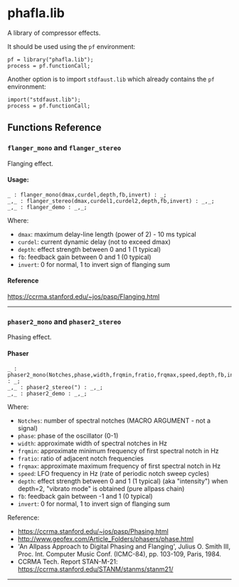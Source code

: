 
# phafla.lib 
A library of compressor effects.

It should be used using the `pf` environment:

```
pf = library("phafla.lib");
process = pf.functionCall;
```

Another option is to import `stdfaust.lib` which already contains the `pf`
environment:

```
import("stdfaust.lib");
process = pf.functionCall;
```

## Functions Reference

### `flanger_mono` and `flanger_stereo`
Flanging effect.

#### Usage:

```
_ : flanger_mono(dmax,curdel,depth,fb,invert) : _;
_,_ : flanger_stereo(dmax,curdel1,curdel2,depth,fb,invert) : _,_;
_,_ : flanger_demo : _,_;
```

Where:

* `dmax`: maximum delay-line length (power of 2) - 10 ms typical
* `curdel`: current dynamic delay (not to exceed dmax)
* `depth`: effect strength between 0 and 1 (1 typical)
* `fb`: feedback gain between 0 and 1 (0 typical)
* `invert`: 0 for normal, 1 to invert sign of flanging sum

#### Reference

<https://ccrma.stanford.edu/~jos/pasp/Flanging.html>

---


### `phaser2_mono` and `phaser2_stereo`
Phasing effect.

#### Phaser

```
_ : phaser2_mono(Notches,phase,width,frqmin,fratio,frqmax,speed,depth,fb,invert) : _;
_,_ : phaser2_stereo(") : _,_;
_,_ : phaser2_demo : _,_;
```

Where:

* `Notches`: number of spectral notches (MACRO ARGUMENT - not a signal)
* `phase`: phase of the oscillator (0-1)
* `width`: approximate width of spectral notches in Hz
* `frqmin`: approximate minimum frequency of first spectral notch in Hz
* `fratio`: ratio of adjacent notch frequencies
* `frqmax`: approximate maximum frequency of first spectral notch in Hz
* `speed`: LFO frequency in Hz (rate of periodic notch sweep cycles)
* `depth`: effect strength between 0 and 1 (1 typical) (aka "intensity")
           when depth=2, "vibrato mode" is obtained (pure allpass chain)
* `fb`: feedback gain between -1 and 1 (0 typical)
* `invert`: 0 for normal, 1 to invert sign of flanging sum

Reference:

* <https://ccrma.stanford.edu/~jos/pasp/Phasing.html>
* <http://www.geofex.com/Article_Folders/phasers/phase.html>
* 'An Allpass Approach to Digital Phasing and Flanging', Julius O. Smith III,
     Proc. Int. Computer Music Conf. (ICMC-84), pp. 103-109, Paris, 1984.
* CCRMA Tech. Report STAN-M-21: <https://ccrma.stanford.edu/STANM/stanms/stanm21/>

---

